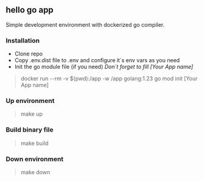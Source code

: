 ## hello go app

Simple development environment with dockerized go compiler.

### Installation

- Clone repo
- Copy .env.dist file to .env and configure it`s env vars as you need
- Init the go module file (if you need) *Don`t forget to fill [Your App name]*
> docker run --rm -v $(pwd):/app -w /app golang:1.23 go mod init [Your App name]

### Up environment

> make up

### Build binary file

> make build

### Down environment

> make down
